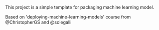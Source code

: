This project is a simple template for packaging machine learning model.

Based on 'deploying-machine-learning-models' course from @ChristopherGS and @solegalli
